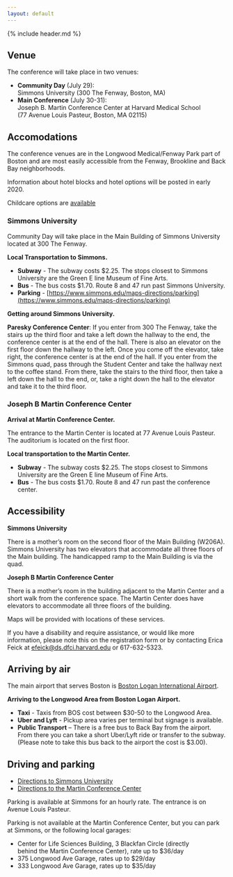 ```yaml
---
layout: default
---
```


{% include header.md %}

## Venue

The conference will take place in two venues:

- **Community Day** (July 29):  
Simmons University (300 The Fenway, Boston, MA)
- **Main Conference** (July 30-31):  
Joseph B. Martin Conference Center at Harvard Medical School  
(77 Avenue Louis Pasteur, Boston, MA 02115)

## Accomodations

The conference venues are in the Longwood Medical/Fenway Park part of Boston and are most easily accessible from the Fenway, Brookline and Back Bay neighborhoods.

Information about hotel blocks and hotel options will be posted in early 2020. 

Childcare options are [available](https://rebrand.ly/bioc2020childcare) 

<!--
### Most affordable options

TBA.

### Most convenient options

TBA.
-->

### Simmons University

Community Day will take place in the Main Building of Simmons University located at 300 The Fenway. 

**Local Transportation to Simmons.**

- **Subway** - The subway costs $2.25. The stops closest to Simmons University are the Green E line Museum of Fine Arts. 
- **Bus** - The bus costs $1.70. Route 8 and 47 run past Simmons University.
- **Parking** - [https://www.simmons.edu/maps-directions/parking](https://www.simmons.edu/maps-directions/parking)

**Getting around Simmons University.**

**Paresky Conference Center**: If you enter from 300 The Fenway, take the stairs up the third floor and take a left down the hallway to the end, the conference center is at the end of the hall. There is also an elevator on the first floor down the hallway to the left. Once you come off the elevator, take right, the conference center is at the end of the hall. If you enter from the Simmons quad, pass through the Student Center and take the hallway next to the coffee stand. From there, take the stairs to the third floor, then take a left down the hall to the end, or, take a right down the hall to the elevator and take it to the third floor. 

### Joseph B Martin Conference Center

**Arrival at Martin Conference Center.**

The entrance to the Martin Center is located at 77 Avenue Louis Pasteur. The auditorium is located on the first floor. 

**Local transportation to the Martin Center.**

- **Subway** - The subway costs $2.25. The stops closest to Simmons University are the Green E line Museum of Fine Arts.
- **Bus** - The bus costs $1.70. Route 8 and 47 run past the conference center. 

## Accessibility

**Simmons University**

There is a mother’s room on the second floor of the Main Building (W206A). Simmons University has two elevators that accommodate all three floors of the Main building. The handicapped ramp to the Main Building is via the quad. 

**Joseph B Martin Conference Center**

There is a mother’s room in the building adjacent to the Martin Center and a short walk from the conference space. The Martin Center does have elevators to accommodate all three floors of the building. 

Maps will be provided with locations of these services. 

If you have a disability and require assistance, or would like more information, please note this on the registration form or by contacting Erica Feick at efeick@ds.dfci.harvard.edu or 617-632-5323. 

## Arriving by air

The main airport that serves Boston is [Boston Logan International Airport](http://www.massport.com/logan-airport).

**Arriving to the Longwood Area from Boston Logan Airport.**

- **Taxi** - Taxis from BOS cost between $30-50 to the Longwood Area.  
- **Uber and Lyft** - Pickup area varies per terminal but signage is available.  
- **Public Transport** – There is a free bus to Back Bay from the airport. From there you can take a short Uber/Lyft ride or transfer to the subway. (Please note to take this bus back to the airport the cost is $3.00).

## Driving and parking

- [Directions to Simmons University](https://www.simmons.edu/maps-directions)
- [Directions to the Martin Conference Center](https://theconfcenter.hms.harvard.edu/pdf/hmscc-directions.pdf)

Parking is available at Simmons for an hourly rate. The entrance is on Avenue Louis Pasteur.

Parking is not available at the Martin Conference Center, but you can park at Simmons, or the following local garages:

- Center for Life Sciences Building, 3 Blackfan Circle (directly  
behind the Martin Conference Center), rate up to $36/day
- 375 Longwood Ave Garage, rates up to $29/day
- 333 Longwood Ave Garage, rates up to $35/day
